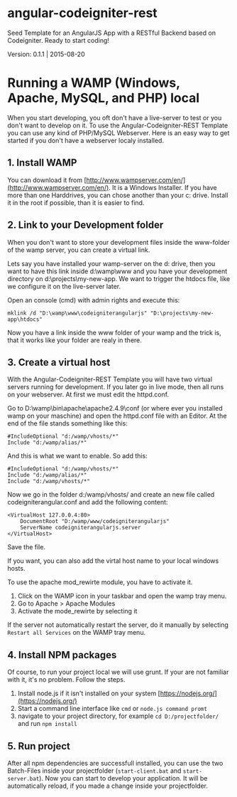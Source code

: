 # angular-codeigniter-rest
Seed Template for an AngularJS App with a RESTful Backend based on Codeigniter. Ready to start coding!

Version: 0.1.1 | 2015-08-20

# Running a WAMP (Windows, Apache, MySQL, and PHP) local
When you start developing, you oft don't have a live-server to test or you don't want to develop on it. To use the Angular-Codeigniter-REST Template you can use any kind of PHP/MySQL Webserver. Here is an easy way to get started if you don't have a webserver localy installed.

## 1. Install WAMP
You can download it from [http://www.wampserver.com/en/](http://www.wampserver.com/en/). It is a Windows Installer. If you have more than one Harddrives, you can chose another than your c: drive. Install it in the root if possible, than it is easier to find.

## 2. Link to your Development folder
When you don't want to store your development files inside the www-folder of the wamp server, you can create a virtual link.

Lets say you have installed your wamp-server on the d: drive, then you want to have this link inside d:\wamp\www and you have your development directory on d:\projects\my-new-app. We want to trigger the htdocs file, like we configure it on the live-server later.

Open an console (cmd) with admin rights and execute this:

```
mklink /d "D:\wamp\www\codeigniterangularjs" "D:\projects\my-new-app\htdocs"
```

Now you have a link inside the www folder of your wamp and the trick is, that it works like your folder are realy in there.

## 3. Create a virtual host
With the Angular-Codeigniter-REST Template you will have two virtual servers running for development. If you later go in live mode, then all runs on your webserver. At first we must edit the httpd.conf.

Go to D:\wamp\bin\apache\apache2.4.9\conf (or where ever you installed wamp on your maschine) and open the httpd.conf file with an Editor. At the end of the file stands something like this:

```
#IncludeOptional "d:/wamp/vhosts/*"
Include "d:/wamp/alias/*"
```

And this is what we want to enable. So add this:

```
#IncludeOptional "d:/wamp/vhosts/*"
Include "d:/wamp/alias/*"
Include "d:/wamp/vhosts/*"
```

Now we go in the folder d:/wamp/vhosts/ and create an new file called codeigniterangular.conf and add the following content:

```
<VirtualHost 127.0.0.4:80>
    DocumentRoot "D:/wamp/www/codeigniterangularjs"
    ServerName codeigniterangularjs.server
</VirtualHost>
```

Save the file.

If you want, you can also add the virtal host name to your local windows hosts.

To use the apache mod_rewirte module, you have to activate it.
1. Click on the WAMP icon in your taskbar and open the wamp tray menu.
2. Go to Apache > Apache Modules
3. Activate the mode_rewirte by selecting it

If the server not automatically restart the server, do it manually by selecting `Restart all Services` on the WAMP tray menu.

## 4. Install NPM packages
Of course, to run your project local we will use grunt. If your are not familiar with it, it's no problem. Follow the steps.
1. Install node.js if it isn't installed on your system [https://nodejs.org/](https://nodejs.org/)
2. Start a command line interface like `cmd` or `node.js command promt`
3. navigate to your project directory, for example `cd D:/projectfolder/` and run `npm install`

## 5. Run project
After all npm dependencies are successfull installed, you can use the two Batch-Files inside your projectfolder (`start-client.bat` and `start-server.bat`). Now you can start to develop your application. It will be automatically reload, if you made a change inside your projectfolder.
